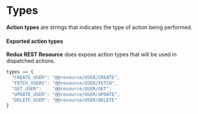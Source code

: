 # Types

**Action types** are strings that indicates the type of action being performed.

#### Exported action types

**Redux REST Resource** does expose action types that will be used in dispatched actions.

```js
types == {
  "CREATE_USER": "@@resource/USER/CREATE",
  "FETCH_USERS": "@@resource/USER/FETCH",
  "GET_USER":    "@@resource/USER/GET",
  "UPDATE_USER": "@@resource/USER/UPDATE",
  "DELETE_USER": "@@resource/USER/DELETE"
}
```
